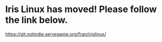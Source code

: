 # Iris Linux has moved! Please follow the link below.
https://git.notindie.servegame.org/fran/irislinux/
